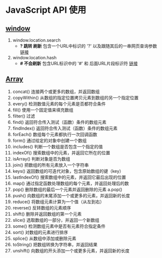 # JavaScript API 使用
## [window](https://developer.mozilla.org/zh-CN/docs/Web/API/Window)
1. window.location.search
   - **? 跳转 刷新** 包含一个URL中标识的 '?' 以及跟随其后的一串网页查询参数 [链接](https://developer.mozilla.org/zh-CN/docs/Web/API/Location/search)
2. window.location.hash
   - **# 不会刷新** 包含URL标识中的 '#' 和 后面URL片段标识符 [链接](https://developer.mozilla.org/zh-CN/docs/Web/API/Location/hash) 

## [Array](https://developer.mozilla.org/zh-CN/docs/Web/JavaScript/Reference/Global_Objects/Array)
1. concat() 连接两个或更多的数组，并返回数组
2. copyWithin() 从数组的指定位置拷贝元素到数组的另一个指定位置
3. every() 检测数值元素的每个元素是否都符合条件
4. fill() 使用一个固定值来填充数组
5. filter() 过滤
6. find() 返回符合传入测试（函数）条件的数组元素
7. findIndex() 返回符合传入测试（函数）条件的数组元素
8. forEach() 数组每个元素都执行一次回调函数
9. form() 通过给定的对象中创建一个数组
10. includes() 判断一个数组是否包含一个指定的值
11. indexOf() 搜索数组中的元素，并返回它所在的位置
12. isArray() 判断对象是否为数组
13. join() 把数组的所有元素放入一个字符串
14. keys() 返回数组的可迭代对象，包含原始数组的键（key）
15. lastIndexOf() 搜索数组中的元素，并返回它最后出现的位置
16. map() 通过指定函数处理数组的每个元素，并返回处理后的数
17. pop() 删除数组的最后一个元素并返回删除的元素  a.pop()
18. push() 向数组的末尾添加一个或更多的元素，并返回新的长度
19. reduce() 将数组元素计算为一个值（从左到右）
20. reverse() 反转数组的元素顺序
21. shift() 删除并返回数组的第一个元素
22. slice() 选取数组的一部分，并返回一个新数组
23. some() 检测数组元素中是否有元素符合指定条件
24. sort() 对数组的元素进行排序
25. splice() 从数组中添加或删除元素
26. toString() 把数组转换为字符串，并返回结果
27. unshift() 向数组的开头添加一个或更多元素，并返回新的长度